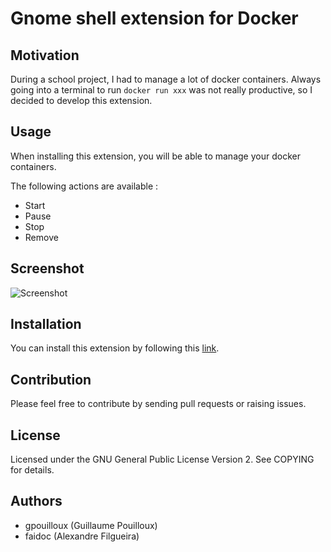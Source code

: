 # Gnome shell extension for Docker

## Motivation

During a school project, I had to manage a lot of docker containers. Always going into a terminal to run `docker run xxx` was not really productive, so I decided to develop this extension.

## Usage

When installing this extension, you will be able to manage your docker containers.

The following actions are available :

- Start
- Pause
- Stop
- Remove

## Screenshot

![Screenshot](screenshot.jpg)

## Installation

You can install this extension by following this [link](https://extensions.gnome.org/extension/1065/docker-status/).

## Contribution

Please feel free to contribute by sending pull requests or raising issues.

## License

Licensed under the GNU General Public License Version 2. See COPYING for details.

## Authors

- gpouilloux (Guillaume Pouilloux)
- faidoc (Alexandre Filgueira)
